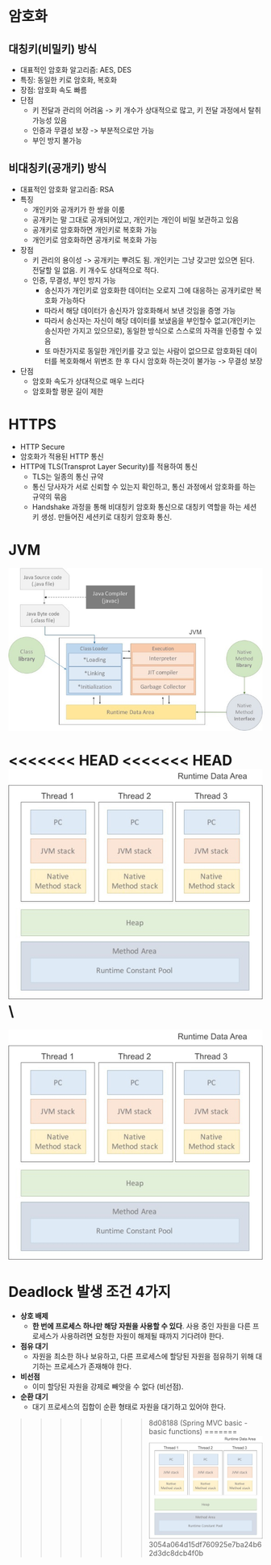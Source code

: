 # 암호화
## 대칭키(비밀키) 방식
- 대표적인 암호화 알고리즘: AES, DES
- 특징: 동일한 키로 암호화, 복호화
- 장점: 암호화 속도 빠름
- 단점
	- 키 전달과 관리의 어려움 -> 키 개수가 상대적으로 많고, 키 전달 과정에서 탈취 가능성 있음
	- 인증과 무결성 보장 -> 부분적으로만 가능
	- 부인 방지 불가능
  

## 비대칭키(공개키) 방식
- 대표적인 암호화 알고리즘: RSA
- 특징
	- 개인키와 공개키가 한 쌍을 이룸
	- 공개키는 말 그대로 공개되어있고, 개인키는 개인이 비밀 보관하고 있음
	- 공개키로 암호화하면 개인키로 복호화 가능
	- 개인키로 암호화하면 공개키로 복호화 가능
- 장점
	- 키 관리의 용이성 -> 공개키는 뿌려도 됨. 개인키는 그냥 갖고만 있으면 된다. 전달할 일 없음. 키 개수도 상대적으로 적다.
	- 인증, 무결성, 부인 방지 가능
		- 송신자가 개인키로 암호화한 데이터는 오로지 그에 대응하는 공개키로만 복호화 가능하다
		- 따라서 해당 데이터가 송신자가 암호화해서 보낸 것임을 증명 가능
		- 따라서 송신자는 자신이 해당 데이터를 보냈음을 부인할수 없고(개인키는 송신자만 가지고 있으므로), 동일한 방식으로 스스로의 자격을 인증할 수 있음
		- 또 마찬가지로 동일한 개인키를 갖고 있는 사람이 없으므로 암호화된 데이터를 복호화해서 위변조 한 후 다시 암호화 하는것이 불가능 -> 무결성 보장
- 단점
	- 암호화 속도가 상대적으로 매우 느리다
	- 암호화할 평문 길이 제한


# HTTPS
- HTTP Secure
- 암호화가 적용된 HTTP 통신
- HTTP에 TLS(Transprot Layer Security)를 적용하여 통신
	- TLS는 일종의 통신 규약
	- 통신 당사자가 서로 신뢰할 수 있는지 확인하고, 통신 과정에서 암호화를 하는 규약의 묶음
	- Handshake 과정을 통해 비대칭키 암호화 통신으로 대칭키 역할을 하는 세션키 생성. 만들어진 세션키로 대칭키 암호화 통신.


# JVM
![](Pasted%20image%2020220605165029.png)

<<<<<<< HEAD
<<<<<<< HEAD
![](Pasted%20image%2020220605165353.png)\
=======
![](Pasted%20image%2020220605165353.png)

# Deadlock 발생 조건 4가지
-   **상호 배제**
    - **한 번에 프로세스 하나만 해당 자원을 사용할 수 있다**. 사용 중인 자원을 다른 프로세스가 사용하려면 요청한 자원이 해제될 때까지 기다려야 한다.
-   **점유 대기**
    - 자원을 최소한 하나 보유하고, 다른 프로세스에 할당된 자원을 점유하기 위해 대기하는 프로세스가 존재해야 한다.
-   **비선점**
    - 이미 할당된 자원을 강제로 빼앗을 수 없다 (비선점).
-   **순환 대기**
	- 대기 프로세스의 집합이 순환 형태로 자원을 대기하고 있어야 한다.
>>>>>>> 8d08188 (Spring MVC basic - basic functions)
=======
![](Pasted%20image%2020220605165353.png)\
>>>>>>> 3054a064d15df760925e7ba24b62d3dc8dcb4f0b
